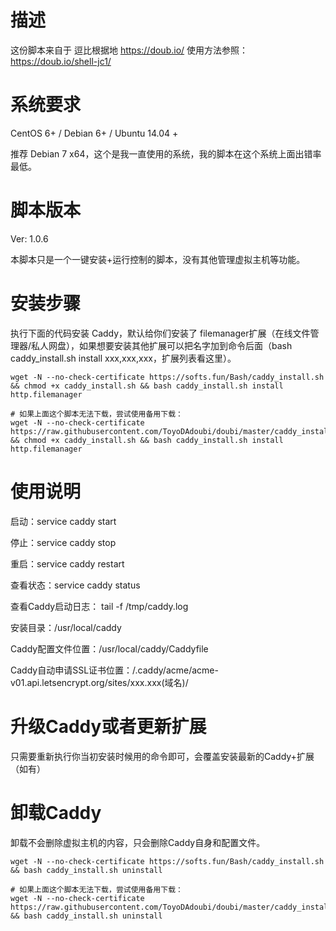 描述
====
这份脚本来自于 逗比根据地 https://doub.io/
使用方法参照： https://doub.io/shell-jc1/

系统要求
========
CentOS 6+ / Debian 6+ / Ubuntu 14.04 +

推荐 Debian 7 x64，这个是我一直使用的系统，我的脚本在这个系统上面出错率最低。


脚本版本
========
Ver: 1.0.6

本脚本只是一个一键安装+运行控制的脚本，没有其他管理虚拟主机等功能。


安装步骤
========
执行下面的代码安装 Caddy，默认给你们安装了 filemanager扩展（在线文件管理器/私人网盘），如果想要安装其他扩展可以把名字加到命令后面（bash caddy_install.sh install xxx,xxx,xxx，扩展列表看这里）。

```
wget -N --no-check-certificate https://softs.fun/Bash/caddy_install.sh && chmod +x caddy_install.sh && bash caddy_install.sh install http.filemanager
 
# 如果上面这个脚本无法下载，尝试使用备用下载：
wget -N --no-check-certificate https://raw.githubusercontent.com/ToyoDAdoubi/doubi/master/caddy_install.sh && chmod +x caddy_install.sh && bash caddy_install.sh install http.filemanager
```


使用说明
========
启动：service caddy start

停止：service caddy stop

重启：service caddy restart

查看状态：service caddy status

查看Caddy启动日志： tail -f /tmp/caddy.log

安装目录：/usr/local/caddy

Caddy配置文件位置：/usr/local/caddy/Caddyfile

Caddy自动申请SSL证书位置：/.caddy/acme/acme-v01.api.letsencrypt.org/sites/xxx.xxx(域名)/


升级Caddy或者更新扩展
=====================
只需要重新执行你当初安装时候用的命令即可，会覆盖安装最新的Caddy+扩展（如有）


卸载Caddy
=========
卸载不会删除虚拟主机的内容，只会删除Caddy自身和配置文件。

```
wget -N --no-check-certificate https://softs.fun/Bash/caddy_install.sh && bash caddy_install.sh uninstall

# 如果上面这个脚本无法下载，尝试使用备用下载：
wget -N --no-check-certificate https://raw.githubusercontent.com/ToyoDAdoubi/doubi/master/caddy_install.sh && bash caddy_install.sh uninstall
```
